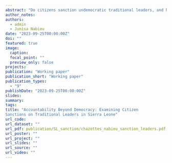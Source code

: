 ```yaml
---
abstract: "Do citizens sanction undemocratic traditional leaders, and how? Are these sanctions associated with institutional quality and public good provision? Our study employed a survey experiment involving 900 individuals from 79 villages in Sierra Leone. Our research highlights the repertoire of political actions available to community members to punish their village leaders. We found that community members are most inclined to use indirect sanctions, primarily by lodging complaints with higher authorities, to punish their town chiefs. They also employ direct sanctions, such as public blame and economic measures, though to a lesser extent. Furthermore, our research highlights the influential role of town chief councilors in shaping these sanctioning preferences. Lastly, we explore how differences in sanctioning preferences at the village level relate to institutional quality and public goods provision. In summary, this study contributes to the literature on traditional political institutions by addressing a critical but previously understudied aspect: the strength of non-electoral sanctioning preferences."
author_notes:
authors:
  - admin
  - Junisa Nabieu
date: "2023-09-25T00:00:00Z"
doi: ""
featured: true
image:
  caption: 
  focal_point: ""
  preview_only: false
projects:
publication: "Working paper"
publication_short: "Working paper"
publication_types:
  - "9"
publishDate: "2023-09-25T00:00:00Z"
slides:
summary:
tags:
title: "Accountability Beyond Democracy: Examining Citizen
Sanctions on Traditional Leaders in Sierra Leone"
url_code:
url_dataset: ""
url_pdf: publication/SL_sanction/chazottes_nabieu_sanction_leaders.pdf
url_poster: ""
url_project: ""
url_slides: ""
url_source: ""
url_video: ""
---
```



